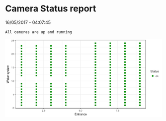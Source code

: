 Camera Status report
================
16/05/2017 - 04:07:45

    All cameras are up and running

![](camreport_files/figure-markdown_github/unnamed-chunk-2-1.png)

